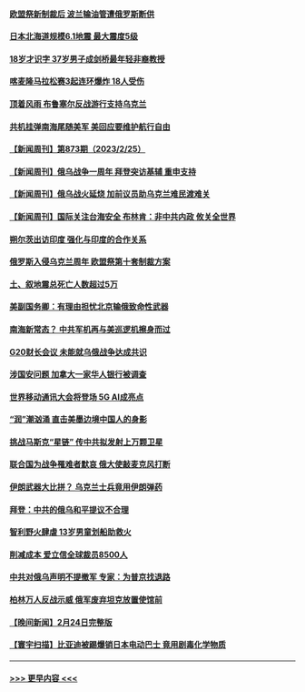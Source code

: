 #### [欧盟祭新制裁后 波兰输油管遭俄罗斯断供](../pages/prog202/a103657658.md?t=02261243) 
#### [日本北海道规模6.1地震 最大震度5级](../pages/prog202/a103657630.md?t=02261243) 
#### [18岁才识字 37岁男子成剑桥最年轻非裔教授](../pages/prog202/a103657598.md?t=02261243) 
#### [喀麦隆马拉松赛3起连环爆炸 18人受伤](../pages/prog202/a103657606.md?t=02261243) 
#### [顶着风雨 布鲁塞尔反战游行支持乌克兰](../pages/prog202/a103657595.md?t=02261243) 
#### [共机挂弹南海尾随美军 美回应要维护航行自由](../pages/prog202/a103657578.md?t=02261243) 
#### [【新闻周刊】第873期（2023/2/25）](../pages/prog202/a103657457.md?t=02261243) 
#### [【新闻周刊】俄乌战争一周年 拜登突访基辅 重申支持](../pages/prog202/a103657429.md?t=02261243) 
#### [【新闻周刊】俄乌战火延烧 加前议员助乌克兰难民渡难关](../pages/prog202/a103657439.md?t=02261243) 
#### [【新闻周刊】国际关注台海安全 布林肯：非中共内政 攸关全世界](../pages/prog202/a103657427.md?t=02261243) 
#### [朔尔茨出访印度 强化与印度的合作关系](../pages/prog202/a103657392.md?t=02261243) 
#### [俄罗斯入侵乌克兰周年 欧盟祭第十套制裁方案](../pages/prog202/a103657391.md?t=02261243) 
#### [土、叙地震总死亡人数超过5万](../pages/prog202/a103657390.md?t=02261243) 
#### [美副国务卿：有理由担忧北京输俄致命性武器](../pages/prog202/a103657353.md?t=02261243) 
#### [南海新常态？ 中共军机再与美巡逻机擦身而过](../pages/prog202/a103657323.md?t=02261243) 
#### [G20财长会议 未能就乌俄战争达成共识](../pages/prog202/a103657276.md?t=02261243) 
#### [涉国安问题 加拿大一家华人银行被调查](../pages/prog202/a103657298.md?t=02261243) 
#### [世界移动通讯大会将登场  5G AI成亮点](../pages/prog202/a103657279.md?t=02261243) 
#### [“润”潮汹涌  直击美墨边境中国人的身影](../pages/prog202/a103657280.md?t=02261243) 
#### [挑战马斯克“星链” 传中共拟发射上万颗卫星](../pages/prog202/a103657099.md?t=02261243) 
#### [联合国为战争罹难者默哀 俄大使敲麦克风打断](../pages/prog202/a103657127.md?t=02261243) 
#### [伊朗武器大比拼？ 乌克兰士兵竟用伊朗弹药](../pages/prog202/a103657102.md?t=02261243) 
#### [拜登：中共的俄乌和平提议不合理](../pages/prog202/a103657095.md?t=02261243) 
#### [智利野火肆虐 13岁男童划船助救火](../pages/prog202/a103657067.md?t=02261243) 
#### [削减成本 爱立信全球裁员8500人](../pages/prog202/a103657029.md?t=02261243) 
#### [中共对俄乌声明不提撤军 专家：为普京找退路](../pages/prog202/a103657015.md?t=02261243) 
#### [柏林万人反战示威 俄军废弃坦克放置使馆前](../pages/prog202/a103656976.md?t=02261243) 
#### [【晚间新闻】2月24日完整版](../pages/prog202/a103656903.md?t=02261243) 
#### [【寰宇扫描】比亚迪被踢爆销日本电动巴士 竟用剧毒化学物质](../pages/prog202/a103656898.md?t=02261243) 

----
#### [ >>> 更早内容 <<< ](../indexes/prog202-earlier.md)
